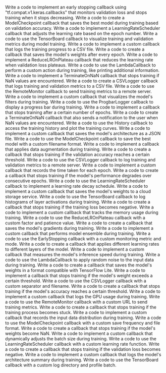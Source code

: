 Write a code to implement an early stopping callback using "tf.compat.v1.keras.callbacks" that monitors validation loss and stops training when it stops decreasing.
Write a code to create a ModelCheckpoint callback that saves the best model during training based on validation accuracy.
Write a code to implement a LearningRateScheduler callback that adjusts the learning rate based on the epoch number.
Write a code to use the TensorBoard callback to visualize training and validation metrics during model training.
Write a code to implement a custom callback that logs the training progress to a CSV file.
Write a code to create a callback that saves the model's weights after every epoch.
Write a code to implement a ReduceLROnPlateau callback that reduces the learning rate when validation loss plateaus.
Write a code to use the LambdaCallback to perform a custom action during training, like printing additional information.
Write a code to implement a TerminateOnNaN callback that stops training if NaN values are encountered.
Write a code to create a CSVLogger callback that logs training and validation metrics to a CSV file.
Write a code to use the RemoteMonitor callback to send training metrics to a remote server.
Write a code to implement a custom callback that visualizes the model's filters during training.
Write a code to use the ProgbarLogger callback to display a progress bar during training.
Write a code to implement a callback that stops training after a certain number of epochs.
Write a code to create a TerminateOnNaN callback that also sends a notification to the user when NaN values are encountered.
Write a code to use the History callback to access the training history and plot the training curves.
Write a code to implement a custom callback that saves the model's architecture as a JSON file.
Write a code to use the ModelCheckpoint callback to save the best model with a custom filename format.
Write a code to implement a callback that applies data augmentation during training.
Write a code to create a callback that stops training if the validation accuracy reaches a certain threshold.
Write a code to use the CSVLogger callback to log training and validation metrics to a remote server.
Write a code to implement a custom callback that records the time taken for each epoch.
Write a code to create a callback that stops training if the model's performance degrades over consecutive epochs.
Write a code to use the LearningRateScheduler callback to implement a learning rate decay schedule.
Write a code to implement a custom callback that saves the model's weights to a cloud storage service.
Write a code to use the TensorBoard callback to log histograms of layer activations during training.
Write a code to create a callback that stops training if the training loss becomes negative.
Write a code to implement a custom callback that tracks the memory usage during training.
Write a code to use the ReduceLROnPlateau callback with a custom factor and patience value.
Write a code to create a callback that saves the model's gradients during training.
Write a code to implement a custom callback that performs model ensemble during training.
Write a code to use the EarlyStopping callback with a custom monitoring metric and mode.
Write a code to create a callback that applies different learning rates to different layers of the model.
Write a code to implement a custom callback that measures the model's inference speed during training.
Write a code to use the LambdaCallback to apply random noise to the input data during training.
Write a code to create a callback that saves the model's weights in a format compatible with TensorFlow Lite.
Write a code to implement a callback that stops training if the model's weight exceeds a certain threshold.
Write a code to use the CSVLogger callback with a custom separator and filename.
Write a code to create a callback that stops training if the model's accuracy reaches a certain threshold.
Write a code to implement a custom callback that logs the GPU usage during training.
Write a code to use the RemoteMonitor callback with a custom URL to send training metrics.
Write a code to create a callback that stops training if the training process becomes stuck.
Write a code to implement a custom callback that records the input data distribution during training.
Write a code to use the ModelCheckpoint callback with a custom save frequency and file format.
Write a code to create a callback that stops training if the model's weights become NaN.
Write a code to implement a custom callback that dynamically adjusts the batch size during training.
Write a code to use the LearningRateScheduler callback with a custom learning rate function.
Write a code to create a callback that stops training if the validation loss becomes negative.
Write a code to implement a custom callback that logs the model's architecture summary during training.
Write a code to use the TensorBoard callback with a custom log directory and profile batch.